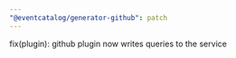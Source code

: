 ```yaml
---
"@eventcatalog/generator-github": patch
---
```


fix(plugin): github plugin now writes queries to the service
